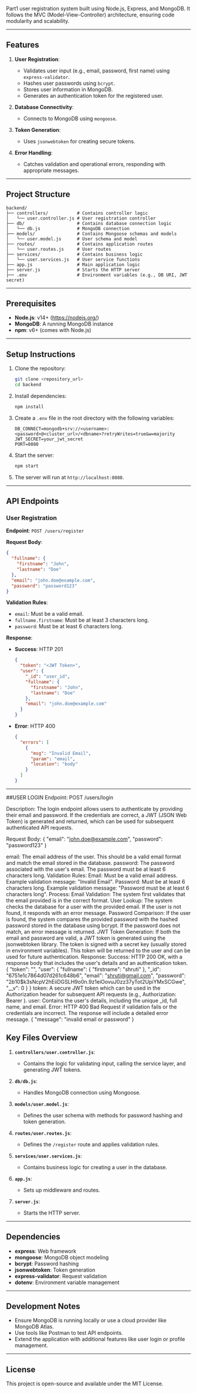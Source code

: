 Part1 user registration system built using Node.js, Express, and MongoDB. It follows the MVC (Model-View-Controller) architecture, ensuring code modularity and scalability.

---

## Features

1. **User Registration**:

   - Validates user input (e.g., email, password, first name) using `express-validator`.
   - Hashes user passwords using `bcrypt`.
   - Stores user information in MongoDB.
   - Generates an authentication token for the registered user.

2. **Database Connectivity**:

   - Connects to MongoDB using `mongoose`.

3. **Token Generation**:

   - Uses `jsonwebtoken` for creating secure tokens.

4. **Error Handling**:
   - Catches validation and operational errors, responding with appropriate messages.

---

## Project Structure

```plaintext
backend/
├── controllers/           # Contains controller logic
│   └── user.controller.js # User registration controller
├── db/                    # Contains database connection logic
│   └── db.js              # MongoDB connection
├── models/                # Contains Mongoose schemas and models
│   └── user.model.js      # User schema and model
├── routes/                # Contains application routes
│   └── user.routes.js     # User routes
├── services/              # Contains business logic
│   └── user.services.js   # User service functions
├── app.js                 # Main application logic
├── server.js              # Starts the HTTP server
├── .env                   # Environment variables (e.g., DB URI, JWT secret)
```

---

## Prerequisites

- **Node.js**: v14+ (https://nodejs.org/)
- **MongoDB**: A running MongoDB instance
- **npm**: v6+ (comes with Node.js)

---

## Setup Instructions

1. Clone the repository:

   ```bash
   git clone <repository_url>
   cd backend
   ```

2. Install dependencies:

   ```bash
   npm install
   ```

3. Create a `.env` file in the root directory with the following variables:

   ```env
   DB_CONNECT=mongodb+srv://<username>:<password>@<cluster_url>/<dbname>?retryWrites=true&w=majority
   JWT_SECRET=your_jwt_secret
   PORT=8080
   ```

4. Start the server:

   ```bash
   npm start
   ```

5. The server will run at `http://localhost:8080`.

---

## API Endpoints

### User Registration

**Endpoint**: `POST /users/register`

**Request Body**:

```json
{
  "fullname": {
    "firstname": "John",
    "lastname": "Doe"
  },
  "email": "john.doe@example.com",
  "password": "password123"
}
```

**Validation Rules**:

- `email`: Must be a valid email.
- `fullname.firstname`: Must be at least 3 characters long.
- `password`: Must be at least 6 characters long.

**Response**:

- **Success**: HTTP 201

  ```json
  {
    "token": "<JWT Token>",
    "user": {
      "_id": "user_id",
      "fullname": {
        "firstname": "John",
        "lastname": "Doe"
      },
      "email": "john.doe@example.com"
    }
  }
  ```

- **Error**: HTTP 400
  ```json
  {
    "errors": [
      {
        "msg": "Invalid Email",
        "param": "email",
        "location": "body"
      }
    ]
  }
  ```

---

##USER LOGIN
Endpoint: POST /users/login

Description: The login endpoint allows users to authenticate by providing their email and password. If the credentials are correct, a JWT (JSON Web Token) is generated and returned, which can be used for subsequent authenticated API requests.

Request Body:
{
"email": "john.doe@example.com",
"password": "password123"
}

email: The email address of the user. This should be a valid email format and match the email stored in the database.
password: The password associated with the user's email. The password must be at least 6 characters long.
Validation Rules:
Email:
Must be a valid email address.
Example validation message: "Invalid Email".
Password:
Must be at least 6 characters long.
Example validation message: "Password must be at least 6 characters long".
Process:
Email Validation: The system first validates that the email provided is in the correct format.
User Lookup: The system checks the database for a user with the provided email. If the user is not found, it responds with an error message.
Password Comparison: If the user is found, the system compares the provided password with the hashed password stored in the database using bcrypt. If the password does not match, an error message is returned.
JWT Token Generation: If both the email and password are valid, a JWT token is generated using the jsonwebtoken library. The token is signed with a secret key (usually stored in environment variables). This token will be returned to the user and can be used for future authentication.
Response:
Success: HTTP 200 OK, with a response body that includes the user's details and an authentication token.
{
"token": "<token>",
"user": {
"fullname": {
"firstname": "shruti"
},
"\_id": "6751e1c7864d07d261c648b6",
"email": "shruti@gmail.com",
"password": "$2b$10$k3sNcpV2hEiiDGSLH9o0n.9z1eiOovuJ0zz37yTot2UpiYMxSCGwe",
"\_\_v": 0
}
}
token: A secure JWT token which can be used in the Authorization header for subsequent API requests (e.g., Authorization: Bearer <JWT Token>).
user: Contains the user's details, including the unique \_id, full name, and email.
Error: HTTP 400 Bad Request if validation fails or the credentials are incorrect. The response will include a detailed error message.
{
"message": "invalid email or password"
}

## Key Files Overview

1. **`controllers/user.controller.js`**:

   - Contains the logic for validating input, calling the service layer, and generating JWT tokens.

2. **`db/db.js`**:

   - Handles MongoDB connection using Mongoose.

3. **`models/user.model.js`**:

   - Defines the user schema with methods for password hashing and token generation.

4. **`routes/user.routes.js`**:

   - Defines the `/register` route and applies validation rules.

5. **`services/user.services.js`**:

   - Contains business logic for creating a user in the database.

6. **`app.js`**:

   - Sets up middleware and routes.

7. **`server.js`**:
   - Starts the HTTP server.

---

## Dependencies

- **express**: Web framework
- **mongoose**: MongoDB object modeling
- **bcrypt**: Password hashing
- **jsonwebtoken**: Token generation
- **express-validator**: Request validation
- **dotenv**: Environment variable management

---

## Development Notes

- Ensure MongoDB is running locally or use a cloud provider like MongoDB Atlas.
- Use tools like Postman to test API endpoints.
- Extend the application with additional features like user login or profile management.

---

## License

This project is open-source and available under the MIT License.
